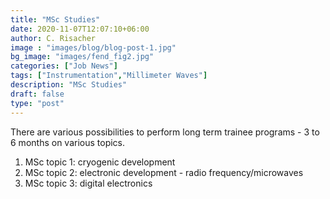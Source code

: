 ```yaml
---
title: "MSc Studies"
date: 2020-11-07T12:07:10+06:00
author: C. Risacher
image : "images/blog/blog-post-1.jpg"
bg_image: "images/fend_fig2.jpg"
categories: ["Job News"]
tags: ["Instrumentation","Millimeter Waves"]
description: "MSc Studies"
draft: false
type: "post"
---
```


There are various possibilities to perform long term trainee programs - 3 to 6 months on various topics.


1. MSc topic 1: cryogenic development
2. MSc topic 2: electronic development - radio frequency/microwaves
3. MSc topic 3: digital electronics